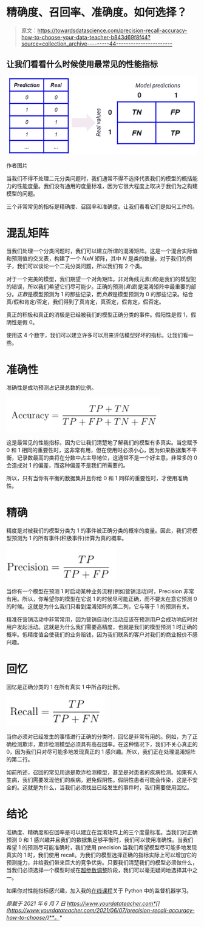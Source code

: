 # 精确度、召回率、准确度。如何选择？

> 原文：<https://towardsdatascience.com/precision-recall-accuracy-how-to-choose-your-data-teacher-b843d69f8f44?source=collection_archive---------44----------------------->

## 让我们看看什么时候使用最常见的性能指标

![](img/0d9ec3f7bf116e6bd6eddc78db8d8d93.png)

作者图片

当我们不得不处理二元分类问题时，我们通常不得不选择代表我们的模型的概括能力的性能度量。我们没有通用的度量标准，因为它很大程度上取决于我们为之构建模型的问题。

三个非常常见的指标是精确度、召回率和准确度。让我们看看它们是如何工作的。

# 混乱矩阵

当我们处理一个分类问题时，我们可以建立所谓的混淆矩阵。这是一个混合实际值和预测值的交叉表，构建了一个 *NxN* 矩阵，其中 *N* 是类的数量。对于我们的例子，我们可以谈论一个二元分类问题，所以我们有 2 个类。

对于一个完美的模型，我们期望一个对角矩阵。非对角线元素(*假*)是我们的模型犯的错误，所以我们希望它们尽可能少。正确的预测(*真值*)是混淆矩阵中最重要的部分。*正数*是模型预测为 1 的那些记录，而*负数*是模型预测为 0 的那些记录。结合真/假和肯定/否定，我们得到了真肯定，真否定，假肯定，假否定。

真正的积极和真正的消极是已经被我们的模型正确分类的事件。假阳性是假 1，假阴性是假 0。

使用这 4 个数字，我们可以建立许多可以用来评估模型好坏的指标。让我们看一些。

# 准确性

准确性是成功预测占记录总数的比例。

![](img/a68ba3629333731060b76d47e4c9a858.png)

这是最常见的性能指标，因为它让我们清楚地了解我们的模型有多真实。当您赋予 0 和 1 相同的重要性时，这非常有用，但在使用时必须小心，因为如果数据集不平衡，记录数最高的类将在分数中占主导地位，这通常不是一个好主意。非常多的 0 会造成对 1 的偏差，而这种偏差不是我们所需要的。

所以，只有当你有平衡的数据集并且你给 0 和 1 同样的重要性时，才使用准确性。

# 精确

精度是对被我们的模型分类为 1 的事件被正确分类的概率的度量。因此，我们将模型预测为 1 的所有事件(积极事件)计算为真的概率。

![](img/b281073c26ce4532f6c2621b33d407ac.png)

当你有一个模型在预测 1 时启动某种业务流程(例如营销活动)时，Precision 非常有用。所以，你希望你的模型在它说 1 的时候尽可能正确，而不要太在意它预测 0 的时候。这就是为什么我们只看到混淆矩阵的第二列，它与等于 1 的预测有关。

精准在营销活动中非常常用，因为营销自动化活动应该在预测用户会成功响应时对用户发起活动。这就是为什么我们需要高精度，也就是我们的模型预测 1 时正确的概率。低精度值会使我们的业务赔钱，因为我们联系的客户对我们的商业报价不感兴趣。

# 回忆

回忆是正确分类的 1 在所有真实 1 中所占的比例。

![](img/968420b18abc18dd6ac492d14daaface.png)

当你必须对已经发生的事情进行正确的分类时，回忆是非常有用的。例如，为了正确检测欺诈，欺诈检测模型必须具有高召回率。在这种情况下，我们不关心真正的 0，因为我们只对尽可能多地发现真正的 1 感兴趣。所以，我们正在处理混淆矩阵的第二行。

如前所述，召回的常见用途是欺诈检测模型，甚至是对患者的疾病检测。如果有人生病，我们需要发现他们的疾病，避免假阴性。假阴性患者可能会传染，这是不安全的。这就是为什么，当我们必须找出已经发生的事件时，我们需要使用回忆。

# 结论

准确度、精确度和召回率是可以建立在混淆矩阵上的三个度量标准。当我们对正确预测 0 和 1 感兴趣并且我们的数据集足够平衡时，我们可以使用准确性。当我们希望 1 的预测尽可能准确时，我们使用 precision 当我们希望模型尽可能多地发现真实的 1 时，我们使用 recall。为我们的模型选择正确的指标实际上可以增加它的预测能力，并给我们带来巨大的竞争优势。只要我们清楚我们的模型必须做什么，当我们必须选择一个模型时或在[超参数调整](https://www.yourdatateacher.com/2021/05/19/hyperparameter-tuning-grid-search-and-random-search/)阶段，我们可以毫无疑问地选择其中之一。

如果你对性能指标感兴趣，加入我的[在线课程](https://yourdatateacher.teachable.com/p/supervised-machine-learning-with-python)关于 Python 中的监督机器学习。

*原载于 2021 年 6 月 7 日 https://www.yourdatateacher.com*[](https://www.yourdatateacher.com/2021/06/07/precision-recall-accuracy-how-to-choose/)**。**